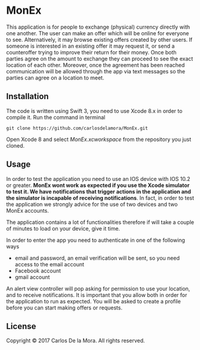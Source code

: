 # MonEx

This application is for people to exchange (physical) currency directly with one another. The user can make an offer which will be online for everyone to see. Alternatively, it may browse existing offers created by other users. If someone is interested in an existing offer it may request it, or send a counteroffer trying to improve their return for their money. Once both parties agree on the amount to exchange they can proceed to see the exact location of each other. Moreover, once the agreement has been reached communication will be allowed through the app via text messages so the parties can agree on a location to meet.

## Installation

The code is written using Swift 3, you need to use Xcode 8.x in order to compile it. Run the command in terminal

```
git clone https://github.com/carlosdelamora/MonEx.git

```

Open Xcode 8 and select _MonEx.xcworkspace_ from the repository you just cloned.

## Usage

In order to test the application you need to use an IOS device with IOS 10.2 or greater. **MonEx wont work as expected if you use the Xcode simulator to test it. We have notifications that trigger actions in the application and the simulator is incapable of receiving notifications**. In fact, in order to test the application we strongly advice for the use of two devices and two MonEx accounts.

The application contains a lot of functionalities therefore if will take a couple of minutes to load on your device, give it time.

In order to enter the app you need to authenticate in one of the following ways

* email and password, an email verification will be sent, so you need access to the email account
* Facebook account
* gmail account

An alert view controller will pop asking for permission to use your location, and to receive notifications. It is important that you allow both in order for the application to run as expected. You will be asked to create a profile before you can start making offers or requests.

## License
Copyright © 2017 Carlos De la Mora. All rights reserved.

